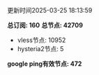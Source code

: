 更新时间2025-03-25 18:13:59

**总订阅: 160**
**总节点: 42709**
- vless节点: 10952
- hysteria2节点: 5

**google ping有效节点: 472**
